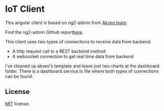 # IoT Client
This angular client is based on ng2-admin from [Akveo team](http://akveo.com/).

Find the ng2-admin Github report<a target="_blank" href="http://akveo.com/ng2-admin/">here</a>.

This client uses two types of connections to receive data from backend. 

- A http request call to a REST backend method
- A websocket connection to get real time data from backend

I've cleaned up akveo's template and leave just two charts at the dashboard folder. There is a dashboard.service.ts file where both types of connections can be found.

## License
[MIT](LICENSE.txt) license.

